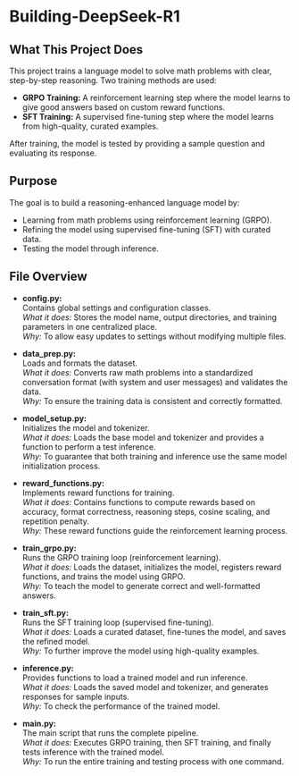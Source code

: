 # Building-DeepSeek-R1

## What This Project Does

This project trains a language model to solve math problems with clear, step-by-step reasoning. Two training methods are used:
- **GRPO Training:** A reinforcement learning step where the model learns to give good answers based on custom reward functions.
- **SFT Training:** A supervised fine-tuning step where the model learns from high-quality, curated examples.

After training, the model is tested by providing a sample question and evaluating its response.

## Purpose

The goal is to build a reasoning-enhanced language model by:
- Learning from math problems using reinforcement learning (GRPO).
- Refining the model using supervised fine-tuning (SFT) with curated data.
- Testing the model through inference.

## File Overview

- **config.py:**  
  Contains global settings and configuration classes.  
  _What it does:_ Stores the model name, output directories, and training parameters in one centralized place.  
  _Why:_ To allow easy updates to settings without modifying multiple files.

- **data_prep.py:**  
  Loads and formats the dataset.  
  _What it does:_ Converts raw math problems into a standardized conversation format (with system and user messages) and validates the data.  
  _Why:_ To ensure the training data is consistent and correctly formatted.

- **model_setup.py:**  
  Initializes the model and tokenizer.  
  _What it does:_ Loads the base model and tokenizer and provides a function to perform a test inference.  
  _Why:_ To guarantee that both training and inference use the same model initialization process.

- **reward_functions.py:**  
  Implements reward functions for training.  
  _What it does:_ Contains functions to compute rewards based on accuracy, format correctness, reasoning steps, cosine scaling, and repetition penalty.  
  _Why:_ These reward functions guide the reinforcement learning process.

- **train_grpo.py:**  
  Runs the GRPO training loop (reinforcement learning).  
  _What it does:_ Loads the dataset, initializes the model, registers reward functions, and trains the model using GRPO.  
  _Why:_ To teach the model to generate correct and well-formatted answers.

- **train_sft.py:**  
  Runs the SFT training loop (supervised fine-tuning).  
  _What it does:_ Loads a curated dataset, fine-tunes the model, and saves the refined model.  
  _Why:_ To further improve the model using high-quality examples.

- **inference.py:**  
  Provides functions to load a trained model and run inference.  
  _What it does:_ Loads the saved model and tokenizer, and generates responses for sample inputs.  
  _Why:_ To check the performance of the trained model.

- **main.py:**  
  The main script that runs the complete pipeline.  
  _What it does:_ Executes GRPO training, then SFT training, and finally tests inference with the trained model.  
  _Why:_ To run the entire training and testing process with one command.
